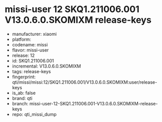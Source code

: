 # missi-user 12 SKQ1.211006.001 V13.0.6.0.SKOMIXM release-keys
- manufacturer: xiaomi
- platform: 
- codename: missi
- flavor: missi-user
- release: 12
- id: SKQ1.211006.001
- incremental: V13.0.6.0.SKOMIXM
- tags: release-keys
- fingerprint: qti/missi/missi:12/SKQ1.211006.001/V13.0.6.0.SKOMIXM:user/release-keys
- is_ab: false
- brand: qti
- branch: missi-user-12-SKQ1.211006.001-V13.0.6.0.SKOMIXM-release-keys
- repo: qti_missi_dump
